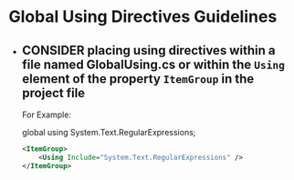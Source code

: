﻿# Global Using Directives Guidelines

* ## **CONSIDER** placing using directives within a file named GlobalUsing.cs or within the `Using` element of the property `ItemGroup` in the project file

    For Example:

    global using System.Text.RegularExpressions;

    ```xml
    <ItemGroup>
        <Using Include="System.Text.RegularExpressions" />
    </ItemGroup>
    ```
